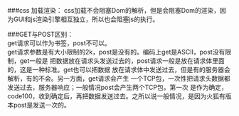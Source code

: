 ###css 加载渲染：
css加载不会阻塞Dom的解析，但是会阻塞Dom的渲染，因为GUI和js渲染引擎相互独立，所以也会阻塞js的执行。  

###GET与POST区别：  
get请求可以作为书签，post不可以。  
get请求参数是有大小限制的2k，post是没有的。编码上get是ASCII，post没有限制，get一般是
把数据放在请求头发送过去的，post请求一般是放在请求体里面的，这是一种标准。get也可以把数据
放在请求体中发送过去，但是有的服务器会解析，有的不会。另一方面，get请求会产生
一个TCP包，一次性把请求头数据都发送过去，服务器响应；一般情况post会产生两个TCP包，第一次
是作为确定，code100，收到确定后，再把数据发送过去。之所以说一般情况，是因为火狐有版本post是发送一次的。


